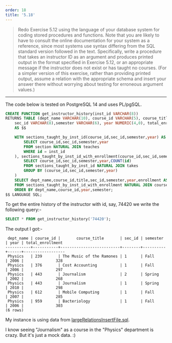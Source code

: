 ```yaml
---
order: 18
title: '5.18'
---
```

> Redo Exercise 5.12 using the language of your database system for coding
> stored procedures and functions. Note that you are likely to have to consult
> the online documentation for your system as a reference, since most systems
> use syntax differing from the SQL standard version followed in the text. 
> Specifically, write a procedure that takes an instructor ID as an argument
> and produces printed output in the format specified in Exercise 5.12, or an 
> appropriate message if the instructor does not exist or has taught no 
> courses. (For a simpler version of this exercise, rather than providing
> printed output, assume a relation with the appropriate schema and insert your answer
> there without worrying about testing for erroneous argument values.)

--------------------------------

The code below is tested on PostgreSQL 14 and uses PL/pgSQL.

```sql
CREATE FUNCTION get_instructor_history(inst_id VARCHAR(8))
RETURNS TABLE (dept_name VARCHAR(10), course_id VARCHAR(5), course_title VARCHAR(20),
    sec_id VARCHAR(8),semester VARCHAR(6), year NUMERIC(4,0), total_enrollment INTEGER)
    AS $$

    WITH sections_taught_by_inst_id(course_id,sec_id,semester,year) AS (
        SELECT course_id,sec_id,semester,year
        FROM section NATURAL JOIN teaches
        WHERE id = inst_id
    ), sections_taught_by_inst_id_with_enrollment(course_id,sec_id,semester,year,enrollment) AS ( 
        SELECT course_id,sec_id,semester,year,COUNT(id)
        FROM sections_taught_by_inst_id NATURAL JOIN takes
        GROUP BY (course_id,sec_id,semester,year)
    )
    SELECT dept_name,course_id,title,sec_id,semester,year,enrollment AS total_enrollment
    FROM sections_taught_by_inst_id_with_enrollment NATURAL JOIN course
    ORDER BY dept_name,course_id,year,semester;
$$ LANGUAGE SQL;
```

To get the entire history of the instructor with id, say, 74420 we write the following query:-

```sql
SELECT * FROM get_instructor_history('74420');
```

The output I got:-

```
 dept_name | course_id |       course_title       | sec_id | semester | year | total_enrollment 
-----------+-----------+--------------------------+--------+----------+------+------------------
 Physics   | 239       | The Music of the Ramones | 1      | Fall     | 2006 |              328
 Physics   | 376       | Cost Accounting          | 1      | Fall     | 2006 |              297
 Physics   | 443       | Journalism               | 2      | Spring   | 2002 |              268
 Physics   | 443       | Journalism               | 1      | Spring   | 2010 |              298
 Physics   | 612       | Mobile Computing         | 1      | Fall     | 2007 |              285
 Physics   | 959       | Bacteriology             | 1      | Fall     | 2006 |              303
(6 rows)
```

My instance is using data from [largeRelationsInsertFile.sql](https://www.db-book.com/university-lab-dir/sample_tables-dir/largeRelations/largeRelationsInsertFile.sql).

I know seeing "Journalism" as a course in the "Physics" department is crazy. But it's just a mock data. :)